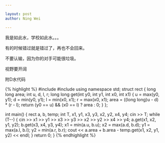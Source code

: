 ```yaml
---

layout: post
author: Ning Wei

---
```

我是如此水，学校如此水。。。

有的时候错过就是错过了，再也不会回来。

不要认输，因为你的对手可能很垃圾。

视野要开阔

附D水代码

{% highlight %}
#include <iostream>
#include <algorithm>
using namespace std;
struct rect
{
    long long area;
    int u, d, l, r;
    long long get(int y0, int y1, int x0, int x1)
    {
        u = max(y0, y1);
        d = min(y0, y1);
        l = min(x0, x1);
        r = max(x0, x1);
        area = ((long long)u - d) * (r - l);
        return (y0 == u) && (x0 == l) ? area : 0;
    }
};
 
int main()
{
    rect a, b, temp;
    int T, x1, y1, x3, y3, x2, y2, x4, y4;
    cin >> T;
    while (T--)
    {
        cin >> x1 >> y1 >> x3 >> y3 >> x2 >> y2 >> x4 >> y4;
        a.get(x1, x2, y1, y2);
        b.get(x3, x4, y3, y4);
        x1 = min(a.u, b.u);
        x2 = max(a.d, b.d);
        y1 = max(a.l, b.l);
        y2 = min(a.r, b.r);
        cout << a.area + b.area - temp.get(x1, x2, y1, y2) << endl;
    }
    return 0;
}
{% endhighlight %}